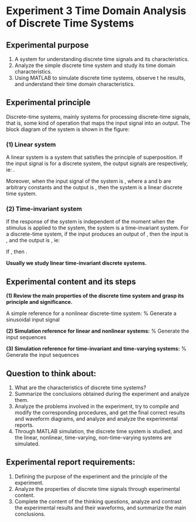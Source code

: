 # Experiment 3 Time Domain Analysis of Discrete Time Systems

## Experimental purpose

1. A system for understanding discrete time signals and its characteristics.
2. Analyze the simple discrete time system and study its time domain characteristics.
3. Using MATLAB to simulate discrete time systems, observe t he results, and understand their time domain characteristics.

## Experimental principle

Discrete-time systems, mainly systems for processing discrete-time signals, that is, some kind of operation that maps the input signal into an output. The block diagram of the system is shown in the figure:

### (1) Linear system

A linear system is a system that satisfies the principle of superposition. If the input signal is for a discrete system, the output signals are respectively, ie: .

Moreover, when the input signal of the system is , where a and b are arbitrary constants and the output is , then the system is a linear discrete time system.

### (2) Time-invariant system

If the response of the system is independent of the moment when the stimulus is applied to the system, the system is a time-invariant system. For a discrete-time system, if the input produces an output of , then the input is , and the output is , ie:

If , then .



**Usually we study linear time-invariant discrete systems.**

## Experimental content and its steps

**(1) Review the main properties of the discrete time system and grasp its principle and significance.**

A simple reference for a nonlinear discrete-time system:
% Generate a sinusoidal input signal

**(2) Simulation reference for linear and nonlinear systems:**
% Generate the input sequences

**(3) Simulation reference for time-invariant and time-varying systems:**
% Generate the input sequences

## Question to think about:

1. What are the characteristics of discrete time systems?
2. Summarize the conclusions obtained during the experiment and analyze them.
3. Analyze the problems involved in the experiment, try to compile and modify the corresponding procedures, and get the final correct results and waveform diagrams, and analyze and analyze the experimental reports.
4. Through MATLAB simulation, the discrete time system is studied, and the linear, nonlinear, time-varying, non-time-varying systems are simulated.

## Experimental report requirements:

1. Defining the purpose of the experiment and the principle of the experiment.
2. Analyze the properties of discrete time signals through experimental content.
3. Complete the content of the thinking questions, analyze and contrast the experimental results and their waveforms, and summarize the main conclusions.